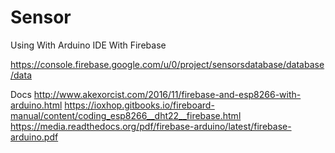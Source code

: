 # Sensor
Using With Arduino IDE With Firebase

https://console.firebase.google.com/u/0/project/sensorsdatabase/database/data

Docs
http://www.akexorcist.com/2016/11/firebase-and-esp8266-with-arduino.html
https://ioxhop.gitbooks.io/fireboard-manual/content/coding_esp8266__dht22__firebase.html
https://media.readthedocs.org/pdf/firebase-arduino/latest/firebase-arduino.pdf
